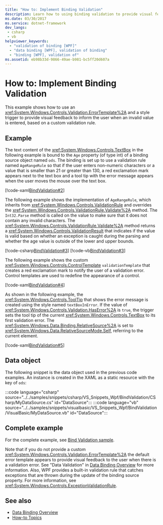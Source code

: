 ```yaml
---
title: "How to: Implement Binding Validation"
description: Learn how to using binding validation to provide visual feedback to the user when an invalid value is entered in Windows Presentation Foundation (WPF). 
ms.date: 03/30/2017
ms.service: dotnet-framework
dev_langs:
 - csharp
 - vb
helpviewer_keywords: 
  - "validation of binding [WPF]"
  - "data binding [WPF], validation of binding"
  - "binding [WPF], validation of"
ms.assetid: eb98b33d-9866-49ae-b981-bc5ff20d607a
---
```

# How to: Implement Binding Validation

This example shows how to use an <xref:System.Windows.Controls.Validation.ErrorTemplate%2A> and a style trigger to provide visual feedback to inform the user when an invalid value is entered, based on a custom validation rule.

## Example

The text content of the <xref:System.Windows.Controls.TextBox> in the following example is bound to the `Age` property (of type int) of a binding source object named `ods`. The binding is set up to use a validation rule named `AgeRangeRule` so that if the user enters non-numeric characters or a value that is smaller than 21 or greater than 130, a red exclamation mark appears next to the text box and a tool tip with the error message appears when the user moves the mouse over the text box.

[!code-xaml[BindValidation#2](../../samples/snippets/csharp/VS_Snippets_Wpf/BindValidation/CSharp/Window1.xaml#2)]

The following example shows the implementation of `AgeRangeRule`, which inherits from <xref:System.Windows.Controls.ValidationRule> and overrides the <xref:System.Windows.Controls.ValidationRule.Validate%2A> method. The `Int32.Parse` method is called on the value to make sure that it does not contain any invalid characters. The <xref:System.Windows.Controls.ValidationRule.Validate%2A> method returns a <xref:System.Windows.Controls.ValidationResult> that indicates if the value is valid based on whether an exception is caught during the parsing and whether the age value is outside of the lower and upper bounds.

[!code-csharp[BindValidation#3](../../samples/snippets/csharp/VS_Snippets_Wpf/BindValidation/CSharp/AgeRangeRule.cs#3)]
[!code-vb[BindValidation#3](../../samples/snippets/visualbasic/VS_Snippets_Wpf/BindValidation/VisualBasic/AgeRangeRule.vb#3)]

The following example shows the custom <xref:System.Windows.Controls.ControlTemplate> `validationTemplate` that creates a red exclamation mark to notify the user of a validation error. Control templates are used to redefine the appearance of a control.

[!code-xaml[BindValidation#4](../../samples/snippets/csharp/VS_Snippets_Wpf/BindValidation/CSharp/Window1.xaml#4)]

As shown in the following example, the <xref:System.Windows.Controls.ToolTip> that shows the error message is created using the style named `textBoxInError`. If the value of <xref:System.Windows.Controls.Validation.HasError%2A> is `true`, the trigger sets the tool tip of the current <xref:System.Windows.Controls.TextBox> to its first validation error. The <xref:System.Windows.Data.Binding.RelativeSource%2A> is set to <xref:System.Windows.Data.RelativeSourceMode.Self>, referring to the current element.

[!code-xaml[BindValidation#5](../../samples/snippets/csharp/VS_Snippets_Wpf/BindValidation/CSharp/Window1.xaml#5)]

## Data object

The following snippet is the data object used in the previous code examples. An instance is created in the XAML as a static resource with the key of `ods`:

:::code language="csharp" source="../../samples/snippets/csharp/VS_Snippets_Wpf/BindValidation/CSharp/MyDataSource.cs" id="DataSource":::
:::code language="vb" source="../../samples/snippets/visualbasic/VS_Snippets_Wpf/BindValidation/VisualBasic/MyDataSource.vb" id="DataSource":::

## Complete example

For the complete example, see [Bind Validation sample](https://github.com/Microsoft/WPF-Samples/tree/master/Data%20Binding/BindValidation).
  
Note that if you do not provide a custom <xref:System.Windows.Controls.Validation.ErrorTemplate%2A> the default error template appears to provide visual feedback to the user when there is a validation error. See "Data Validation" in [Data Binding Overview](index.md) for more information. Also, WPF provides a built-in validation rule that catches exceptions that are thrown during the update of the binding source property. For more information, see <xref:System.Windows.Controls.ExceptionValidationRule>.

## See also

- [Data Binding Overview](index.md)
- [How-to Topics](data-binding-how-to-topics.md)
